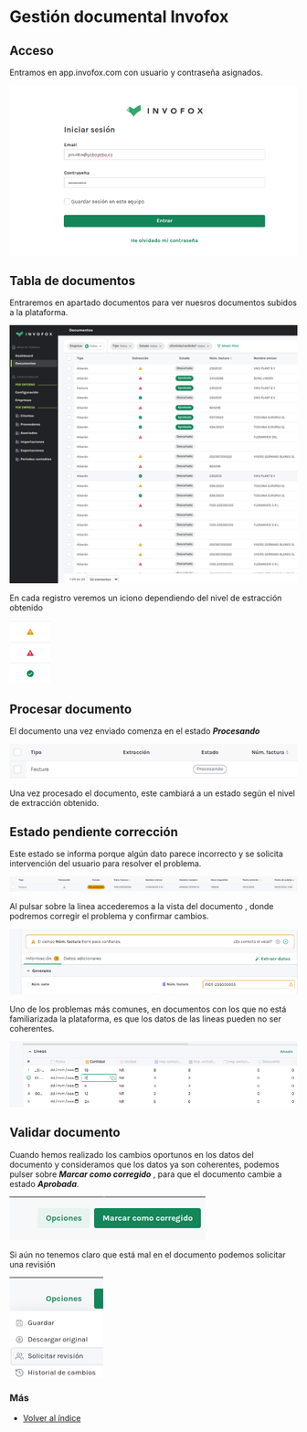 # Gestión documental Invofox

## Acceso

Entramos en app.invofox.com con usuario y contraseña asignados.

![alt text](./images/invofox_userpass.png)

## Tabla de documentos

Entraremos en apartado documentos para ver nuesros documentos subidos a la plataforma.

![alt text](./images/invofox_listado_documentos.png)

En cada registro veremos un iciono dependiendo del nivel de estracción obtenido

![alt text](./images/invofox_nivel_extraccion.png)

## Procesar documento

El documento una vez enviado comenza en el estado ***Procesando***

![alt text](./images/invofox_procesando.png)

Una vez procesado el documento, este cambiará a un estado según el nivel de extracción obtenido.


## Estado pendiente corrección

Este estado se informa porque algún dato parece incorrecto y se solicita intervención del usuario para resolver el problema.

![alt text](./images/invofox_pendiente_correccion.png)

Al pulsar sobre la linea accederemos a la vista del documento , donde podremos corregir el problema y confirmar cambios.

![alt text](./images/invofox_error_ejemplo.png)

Uno de los problemas más comunes, en documentos con los que no está familiarizada la plataforma, es que los datos de las lineas pueden no ser coherentes.

![alt text](./images/invofox_error_lineas.png)

## Validar documento

Cuando hemos realizado los cambios oportunos en los datos del documento y consideramos que los datos ya son coherentes, podemos pulser sobre ***Marcar como corregido*** , para que el documento cambie a estado ***Aprobada***. 

![alt text](./images/invofox_documento_opciones.png)

Si aún no tenemos claro que está mal en el documento podemos solicitar una revisión 

![alt text](./images/invofox_solicitar_revision.png)

### Más

  * [Volver al índice](./index.md)